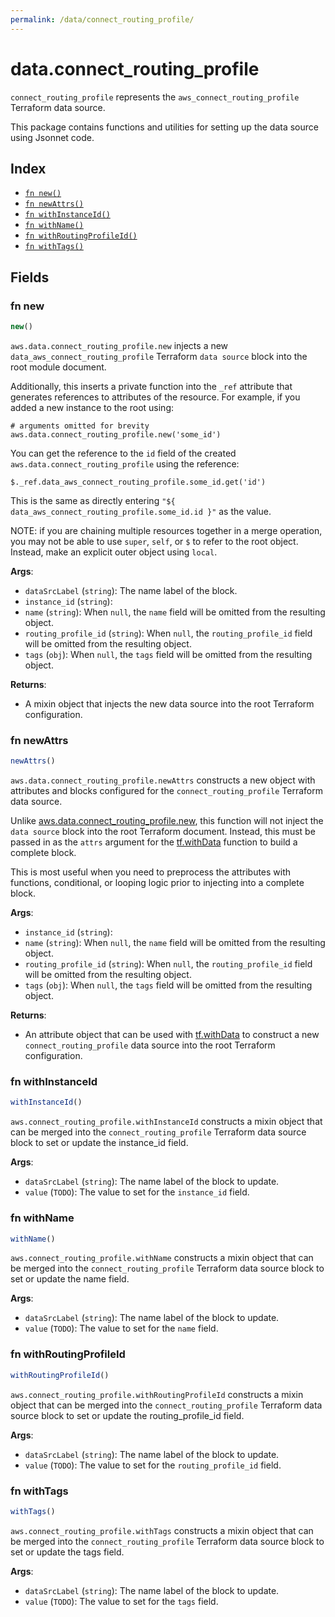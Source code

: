```yaml
---
permalink: /data/connect_routing_profile/
---
```


# data.connect_routing_profile

`connect_routing_profile` represents the `aws_connect_routing_profile` Terraform data source.



This package contains functions and utilities for setting up the data source using Jsonnet code.


## Index

* [`fn new()`](#fn-new)
* [`fn newAttrs()`](#fn-newattrs)
* [`fn withInstanceId()`](#fn-withinstanceid)
* [`fn withName()`](#fn-withname)
* [`fn withRoutingProfileId()`](#fn-withroutingprofileid)
* [`fn withTags()`](#fn-withtags)

## Fields

### fn new

```ts
new()
```


`aws.data.connect_routing_profile.new` injects a new `data_aws_connect_routing_profile` Terraform `data source`
block into the root module document.

Additionally, this inserts a private function into the `_ref` attribute that generates references to attributes of the
resource. For example, if you added a new instance to the root using:

    # arguments omitted for brevity
    aws.data.connect_routing_profile.new('some_id')

You can get the reference to the `id` field of the created `aws.data.connect_routing_profile` using the reference:

    $._ref.data_aws_connect_routing_profile.some_id.get('id')

This is the same as directly entering `"${ data_aws_connect_routing_profile.some_id.id }"` as the value.

NOTE: if you are chaining multiple resources together in a merge operation, you may not be able to use `super`, `self`,
or `$` to refer to the root object. Instead, make an explicit outer object using `local`.

**Args**:
  - `dataSrcLabel` (`string`): The name label of the block.
  - `instance_id` (`string`): 
  - `name` (`string`):  When `null`, the `name` field will be omitted from the resulting object.
  - `routing_profile_id` (`string`):  When `null`, the `routing_profile_id` field will be omitted from the resulting object.
  - `tags` (`obj`):  When `null`, the `tags` field will be omitted from the resulting object.

**Returns**:
- A mixin object that injects the new data source into the root Terraform configuration.


### fn newAttrs

```ts
newAttrs()
```


`aws.data.connect_routing_profile.newAttrs` constructs a new object with attributes and blocks configured for the `connect_routing_profile`
Terraform data source.

Unlike [aws.data.connect_routing_profile.new](#fn-connectroutingprofilenew), this function will not inject the `data source`
block into the root Terraform document. Instead, this must be passed in as the `attrs` argument for the
[tf.withData](https://github.com/tf-libsonnet/core/tree/main/docs#fn-withdata) function to build a complete block.

This is most useful when you need to preprocess the attributes with functions, conditional, or looping logic prior to
injecting into a complete block.

**Args**:
  - `instance_id` (`string`): 
  - `name` (`string`):  When `null`, the `name` field will be omitted from the resulting object.
  - `routing_profile_id` (`string`):  When `null`, the `routing_profile_id` field will be omitted from the resulting object.
  - `tags` (`obj`):  When `null`, the `tags` field will be omitted from the resulting object.

**Returns**:
  - An attribute object that can be used with [tf.withData](https://github.com/tf-libsonnet/core/tree/main/docs#fn-withdata) to construct a new `connect_routing_profile` data source into the root Terraform configuration.


### fn withInstanceId

```ts
withInstanceId()
```

`aws.connect_routing_profile.withInstanceId` constructs a mixin object that can be merged into the `connect_routing_profile`
Terraform data source block to set or update the instance_id field.



**Args**:
  - `dataSrcLabel` (`string`): The name label of the block to update.
  - `value` (`TODO`): The value to set for the `instance_id` field.


### fn withName

```ts
withName()
```

`aws.connect_routing_profile.withName` constructs a mixin object that can be merged into the `connect_routing_profile`
Terraform data source block to set or update the name field.



**Args**:
  - `dataSrcLabel` (`string`): The name label of the block to update.
  - `value` (`TODO`): The value to set for the `name` field.


### fn withRoutingProfileId

```ts
withRoutingProfileId()
```

`aws.connect_routing_profile.withRoutingProfileId` constructs a mixin object that can be merged into the `connect_routing_profile`
Terraform data source block to set or update the routing_profile_id field.



**Args**:
  - `dataSrcLabel` (`string`): The name label of the block to update.
  - `value` (`TODO`): The value to set for the `routing_profile_id` field.


### fn withTags

```ts
withTags()
```

`aws.connect_routing_profile.withTags` constructs a mixin object that can be merged into the `connect_routing_profile`
Terraform data source block to set or update the tags field.



**Args**:
  - `dataSrcLabel` (`string`): The name label of the block to update.
  - `value` (`TODO`): The value to set for the `tags` field.
